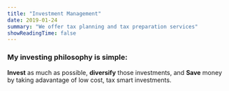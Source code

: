 ```yaml
---
title: "Investment Management"
date: 2019-01-24
summary: "We offer tax planning and tax preparation services"
showReadingTime: false
---
```




### My investing philosophy is simple:
 **Invest** as much as possible, **diversify** those investments, and **Save** money by taking adavantage of low cost, tax smart investments. 
